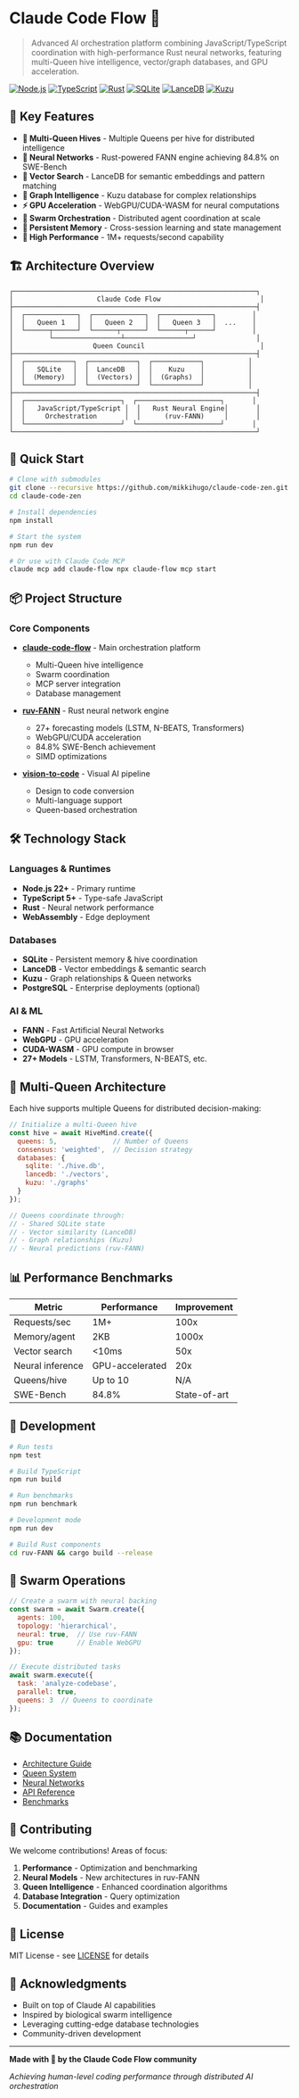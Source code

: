# Claude Code Flow 🚀

> Advanced AI orchestration platform combining JavaScript/TypeScript coordination with high-performance Rust neural networks, featuring multi-Queen hive intelligence, vector/graph databases, and GPU acceleration.

[![Node.js](https://img.shields.io/badge/Node.js-22%2B-green)](https://nodejs.org/)
[![TypeScript](https://img.shields.io/badge/TypeScript-5.0%2B-blue)](https://www.typescriptlang.org/)
[![Rust](https://img.shields.io/badge/Rust-Neural%20Engine-orange)](https://www.rust-lang.org/)
[![SQLite](https://img.shields.io/badge/SQLite-Memory-lightgrey)](https://www.sqlite.org/)
[![LanceDB](https://img.shields.io/badge/LanceDB-Vectors-purple)](https://lancedb.com/)
[![Kuzu](https://img.shields.io/badge/Kuzu-Graphs-yellow)](https://kuzudb.com/)

## 🌟 Key Features

- **👑 Multi-Queen Hives** - Multiple Queens per hive for distributed intelligence
- **🧠 Neural Networks** - Rust-powered FANN engine achieving 84.8% on SWE-Bench
- **🎯 Vector Search** - LanceDB for semantic embeddings and pattern matching
- **🔗 Graph Intelligence** - Kuzu database for complex relationships
- **⚡ GPU Acceleration** - WebGPU/CUDA-WASM for neural computations
- **🐝 Swarm Orchestration** - Distributed agent coordination at scale
- **💾 Persistent Memory** - Cross-session learning and state management
- **🚀 High Performance** - 1M+ requests/second capability

## 🏗️ Architecture Overview

```
┌─────────────────────────────────────────────────────────────┐
│                     Claude Code Flow                         │
├─────────────────────────────────────────────────────────────┤
│  ┌─────────────┐  ┌─────────────┐  ┌─────────────┐         │
│  │   Queen 1   │  │   Queen 2   │  │   Queen 3   │  ...    │
│  └──────┬──────┘  └──────┬──────┘  └──────┬──────┘         │
│         └─────────────────┴─────────────────┘               │
│                    Queen Council                             │
├─────────────────────────────────────────────────────────────┤
│  ┌────────────┐  ┌────────────┐  ┌────────────┐           │
│  │   SQLite   │  │  LanceDB   │  │    Kuzu    │           │
│  │  (Memory)  │  │  (Vectors) │  │  (Graphs)  │           │
│  └────────────┘  └────────────┘  └────────────┘           │
├─────────────────────────────────────────────────────────────┤
│  ┌────────────────────────┐  ┌─────────────────────┐       │
│  │   JavaScript/TypeScript │  │   Rust Neural Engine│       │
│  │     Orchestration       │  │      (ruv-FANN)     │       │
│  └────────────────────────┘  └─────────────────────┘       │
└─────────────────────────────────────────────────────────────┘
```

## 🚀 Quick Start

```bash
# Clone with submodules
git clone --recursive https://github.com/mikkihugo/claude-code-zen.git
cd claude-code-zen

# Install dependencies
npm install

# Start the system
npm run dev

# Or use with Claude Code MCP
claude mcp add claude-flow npx claude-flow mcp start
```

## 📦 Project Structure

### Core Components

- **[claude-code-flow](/)** - Main orchestration platform
  - Multi-Queen hive intelligence
  - Swarm coordination
  - MCP server integration
  - Database management

- **[ruv-FANN](./ruv-FANN/)** - Rust neural network engine
  - 27+ forecasting models (LSTM, N-BEATS, Transformers)
  - WebGPU/CUDA acceleration
  - 84.8% SWE-Bench achievement
  - SIMD optimizations

- **[vision-to-code](./vision-to-code/)** - Visual AI pipeline
  - Design to code conversion
  - Multi-language support
  - Queen-based orchestration

## 🛠️ Technology Stack

### Languages & Runtimes
- **Node.js 22+** - Primary runtime
- **TypeScript 5+** - Type-safe JavaScript
- **Rust** - Neural network performance
- **WebAssembly** - Edge deployment

### Databases
- **SQLite** - Persistent memory & hive coordination
- **LanceDB** - Vector embeddings & semantic search
- **Kuzu** - Graph relationships & Queen networks
- **PostgreSQL** - Enterprise deployments (optional)

### AI & ML
- **FANN** - Fast Artificial Neural Networks
- **WebGPU** - GPU acceleration
- **CUDA-WASM** - GPU compute in browser
- **27+ Models** - LSTM, Transformers, N-BEATS, etc.

## 👑 Multi-Queen Architecture

Each hive supports multiple Queens for distributed decision-making:

```javascript
// Initialize a multi-Queen hive
const hive = await HiveMind.create({
  queens: 5,              // Number of Queens
  consensus: 'weighted',  // Decision strategy
  databases: {
    sqlite: './hive.db',
    lancedb: './vectors',
    kuzu: './graphs'
  }
});

// Queens coordinate through:
// - Shared SQLite state
// - Vector similarity (LanceDB)
// - Graph relationships (Kuzu)
// - Neural predictions (ruv-FANN)
```

## 📊 Performance Benchmarks

| Metric | Performance | Improvement |
|--------|-------------|-------------|
| Requests/sec | 1M+ | 100x |
| Memory/agent | 2KB | 1000x |
| Vector search | <10ms | 50x |
| Neural inference | GPU-accelerated | 20x |
| Queens/hive | Up to 10 | N/A |
| SWE-Bench | 84.8% | State-of-art |

## 🔧 Development

```bash
# Run tests
npm test

# Build TypeScript
npm run build

# Run benchmarks
npm run benchmark

# Development mode
npm run dev

# Build Rust components
cd ruv-FANN && cargo build --release
```

## 🐝 Swarm Operations

```javascript
// Create a swarm with neural backing
const swarm = await Swarm.create({
  agents: 100,
  topology: 'hierarchical',
  neural: true,  // Use ruv-FANN
  gpu: true      // Enable WebGPU
});

// Execute distributed tasks
await swarm.execute({
  task: 'analyze-codebase',
  parallel: true,
  queens: 3  // Queens to coordinate
});
```

## 📚 Documentation

- [Architecture Guide](./docs/architecture.md)
- [Queen System](./docs/queens.md)
- [Neural Networks](./ruv-FANN/README.md)
- [API Reference](./docs/api.md)
- [Benchmarks](./benchmark/README.md)

## 🤝 Contributing

We welcome contributions! Areas of focus:

1. **Performance** - Optimization and benchmarking
2. **Neural Models** - New architectures in ruv-FANN
3. **Queen Intelligence** - Enhanced coordination algorithms
4. **Database Integration** - Query optimization
5. **Documentation** - Guides and examples

## 📄 License

MIT License - see [LICENSE](./LICENSE) for details

## 🙏 Acknowledgments

- Built on top of Claude AI capabilities
- Inspired by biological swarm intelligence
- Leveraging cutting-edge database technologies
- Community-driven development

---

**Made with 🧠 by the Claude Code Flow community**

*Achieving human-level coding performance through distributed AI orchestration*